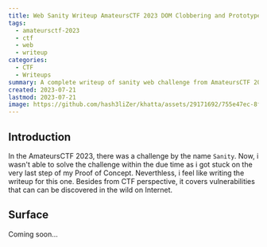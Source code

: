 ```yaml
---
title: Web Sanity Writeup AmateursCTF 2023 DOM Clobbering and Prototype Pollution
tags:
  - amateursctf-2023
  - ctf
  - web
  - writeup
categories:
  - CTF
  - Writeups
summary: A complete writeup of sanity web challenge from AmateursCTF 2023. It covers the use of the Sanitizer API in browsers, DOM Clobbering, Parameter Pollution and XSS.  
created: 2023-07-21
lastmod: 2023-07-21
image: https://github.com/hash3liZer/khatta/assets/29171692/755e47ec-8f67-45e9-a7cb-04efe7584127
---
```


## Introduction
In the AmateursCTF 2023, there was a challenge by the name `Sanity`. Now, i wasn't able to solve the challenge within the due time as i got stuck on the very last step of my Proof of Concept. Neverthless, i feel like writing the writeup for this one. Besides from CTF perspective, it covers vulnerabilities that can can be discovered in the wild on Internet. 

## Surface

Coming soon...
